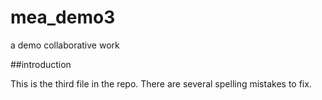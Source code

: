 # mea_demo3
a demo collaborative work

##introduction

This is the third file in the repo. There are several spelling mistakes to fix.
